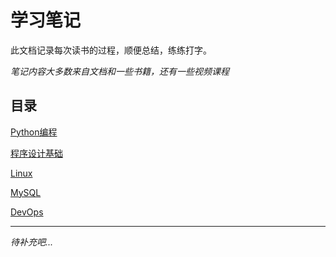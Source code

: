 # 学习笔记

此文档记录每次读书的过程，顺便总结，练练打字。

*笔记内容大多数来自文档和一些书籍，还有一些视频课程*

## 目录



[Python编程](<https://github.com/xth0331/Notes/tree/master/Notes/%E7%AC%94%E8%AE%B0/Python%E7%BC%96%E7%A8%8B>)

[程序设计基础](https://github.com/xth0331/Notes/tree/master/Notes/%E7%AC%94%E8%AE%B0/%E7%A8%8B%E5%BA%8F%E8%AE%BE%E8%AE%A1)

[Linux](https://github.com/xth0331/Notes/tree/master/Notes/笔记/Linux)

[MySQL](https://github.com/xth0331/Notes/tree/master/Notes/%E7%AC%94%E8%AE%B0/MySQL)

[DevOps](https://github.com/xth0331/Notes/tree/master/Notes/%E7%AC%94%E8%AE%B0/DevOps)

------------------



*待补充吧...*

